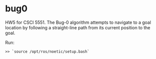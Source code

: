 # bug0
 HW5 for CSCI 5551. The Bug-0 algorithm attempts to navigate to a goal location by following a straight-line path from its current position to the goal.

Run:

    >> `source /opt/ros/noetic/setup.bash`  